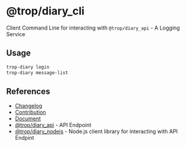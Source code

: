 # @trop/diary_cli

Client Command Line for interacting with `@trop/diary_api` - A Logging Service

## Usage

```bash
trop-diary login
trop-diary message-list
```

## References

* [Changelog](changelog.md)
* [Contribution](contribution.md)
* [Document](doc/index.md)
* [@trop/diary_api](https://www.npmjs.com/package/@trop/diary_api) -
  API Endpoint
* [@trop/diary_nodejs](https://www.npmjs.com/package/@trop/diary_nodejs) -
  Node.js client library for interacting with API Endpint

